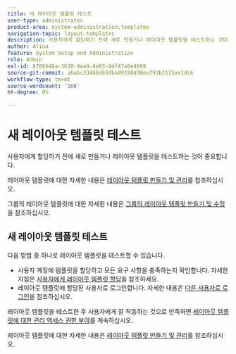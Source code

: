 ```yaml
---
title: 새 레이아웃 템플릿 테스트
user-type: administrator
product-area: system-administration;templates
navigation-topic: layout-templates
description: 사용자에게 할당하기 전에 새로 만들거나 레이아웃 템플릿을 테스트하는 것이 중요합니다.
author: Alina
feature: System Setup and Administration
role: Admin
exl-id: 8786648a-3630-4aa9-8e85-9df47a9e4609
source-git-commit: a6abc33466d65dbad9198d38ea793b2115ae1dc6
workflow-type: tm+mt
source-wordcount: '166'
ht-degree: 0%

---
```


# 새 레이아웃 템플릿 테스트

사용자에게 할당하기 전에 새로 만들거나 레이아웃 템플릿을 테스트하는 것이 중요합니다.

레이아웃 템플릿에 대한 자세한 내용은 [레이아웃 템플릿 만들기 및 관리](../../../administration-and-setup/customize-workfront/use-layout-templates/create-and-manage-layout-templates.md)를 참조하십시오.

그룹의 레이아웃 템플릿에 대한 자세한 내용은 [그룹의 레이아웃 템플릿 만들기 및 수정](../../../administration-and-setup/manage-groups/work-with-group-objects/create-and-modify-a-groups-layout-templates.md)을 참조하십시오.

## 새 레이아웃 템플릿 테스트

다음 방법 중 하나로 레이아웃 템플릿을 테스트할 수 있습니다.

* 사용자 계정에 템플릿을 할당하고 모든 요구 사항을 충족하는지 확인합니다. 자세한 지침은 [사용자에게 레이아웃 템플릿 할당](../../../administration-and-setup/customize-workfront/use-layout-templates/assign-users-to-layout-template.md#assign)을 참조하세요.
* 레이아웃 템플릿에 할당된 사용자로 로그인합니다. 자세한 내용은 [다른 사용자로 로그인](../../../administration-and-setup/add-users/create-and-manage-users/log-in-as-another-user.md)을 참조하십시오.

레이아웃 템플릿을 테스트한 후 사용자에게 잘 작동하는 것으로 만족하면 [레이아웃 템플릿에 대한 관리 액세스 권한 부여](../../../administration-and-setup/customize-workfront/use-layout-templates/grant-admin-access-layout-template.md)를 계속하십시오.

레이아웃 템플릿에 대한 자세한 내용은 [레이아웃 템플릿 만들기 및 관리](../../../administration-and-setup/customize-workfront/use-layout-templates/create-and-manage-layout-templates.md)를 참조하십시오.
